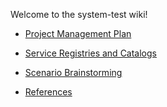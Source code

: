 Welcome to the system-test wiki!

* [Project Management Plan](Project-Management-Plan)
* [Service Registries and Catalogs](https://github.com/ioos/system-test/wiki/Service-Registries-and-Data-Catalogs)
* [Scenario Brainstorming](https://github.com/ioos/system-test/wiki/Scenario-Brainstorming)

* [References](https://github.com/ioos/system-test/wiki/References)